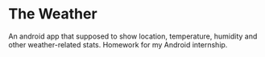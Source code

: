 # The Weather
An android app that supposed to show location, temperature, humidity and other weather-related stats. 
Homework for my Android internship.
